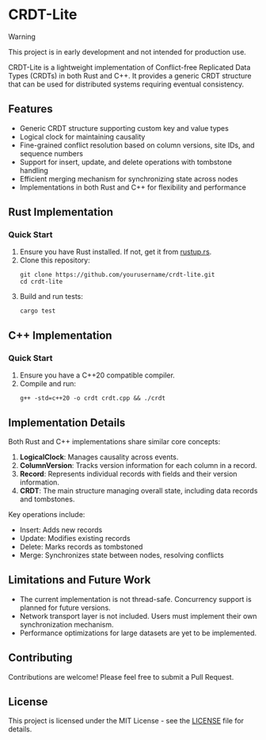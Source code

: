 # CRDT-Lite

> [!WARNING]
> This project is in early development and not intended for production use.

CRDT-Lite is a lightweight implementation of Conflict-free Replicated Data Types (CRDTs) in both Rust and C++. It provides a generic CRDT structure that can be used for distributed systems requiring eventual consistency.

## Features

- Generic CRDT structure supporting custom key and value types
- Logical clock for maintaining causality
- Fine-grained conflict resolution based on column versions, site IDs, and sequence numbers
- Support for insert, update, and delete operations with tombstone handling
- Efficient merging mechanism for synchronizing state across nodes
- Implementations in both Rust and C++ for flexibility and performance

## Rust Implementation

### Quick Start

1. Ensure you have Rust installed. If not, get it from [rustup.rs](https://rustup.rs/).
2. Clone this repository:
   ```
   git clone https://github.com/yourusername/crdt-lite.git
   cd crdt-lite
   ```
3. Build and run tests:
   ```
   cargo test
   ```

## C++ Implementation

### Quick Start

1. Ensure you have a C++20 compatible compiler.
2. Compile and run:
   ```
   g++ -std=c++20 -o crdt crdt.cpp && ./crdt
   ```

## Implementation Details

Both Rust and C++ implementations share similar core concepts:

1. **LogicalClock**: Manages causality across events.
2. **ColumnVersion**: Tracks version information for each column in a record.
3. **Record**: Represents individual records with fields and their version information.
4. **CRDT**: The main structure managing overall state, including data records and tombstones.

Key operations include:
- Insert: Adds new records
- Update: Modifies existing records
- Delete: Marks records as tombstoned
- Merge: Synchronizes state between nodes, resolving conflicts

## Limitations and Future Work

- The current implementation is not thread-safe. Concurrency support is planned for future versions.
- Network transport layer is not included. Users must implement their own synchronization mechanism.
- Performance optimizations for large datasets are yet to be implemented.

## Contributing

Contributions are welcome! Please feel free to submit a Pull Request.

## License

This project is licensed under the MIT License - see the [LICENSE](LICENSE) file for details.